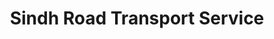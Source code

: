 ---
title: "Sindh Road Transport Service"
url: /karachi/sindh-road-transport-service/
shop: travel agency
---
